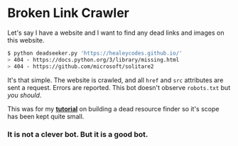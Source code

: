 # Broken Link Crawler

Let's say I have a website and I want to find any dead links and images on this website.

```bash
$ python deadseeker.py 'https://healeycodes.github.io/'
> 404 - https://docs.python.org/3/library/missing.html
> 404 - https://github.com/microsoft/solitare2
```

It's that simple. The website is crawled, and all `href` and `src` attributes are sent a request. Errors are reported. This bot doesn't observe `robots.txt` but _you should_.

This was for my **[tutorial](https://healeycodes.github.io/python/beginners/tutorial/webdev/2019/04/02/dead-link-bot.html)** on building a dead resource finder so it's scope has been kept quite small.

### It is not a clever bot. But it is a good bot.
